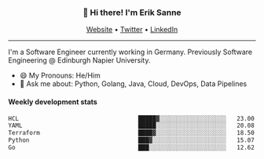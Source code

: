 <h3 align="center">👋 Hi there! I'm Erik Sanne</h3>
<p align="center">
  <a href="https://eriksanne.com">Website</a> •
  <a href="https://twitter.com/ErikKonradSanne">Twitter</a> •
  <a href="https://www.linkedin.com/in/eriksanne/">LinkedIn</a>
</p>

---
I'm a Software Engineer currently working in Germany. Previously Software Engineering @ Edinburgh Napier University.

- 😄 My Pronouns: He/Him
- 💬 Ask me about: Python, Golang, Java, Cloud, DevOps, Data Pipelines

<h4>Weekly development stats</h4>
<!--START_SECTION:waka-->

```txt
HCL                                  █████▓░░░░░░░░░░░░░░░░░░░   23.00 %
YAML                                 █████░░░░░░░░░░░░░░░░░░░░   20.08 %
Terraform                            ████▓░░░░░░░░░░░░░░░░░░░░   18.50 %
Python                               ███▓░░░░░░░░░░░░░░░░░░░░░   15.07 %
Go                                   ███░░░░░░░░░░░░░░░░░░░░░░   12.62 %
```

<!--END_SECTION:waka-->
